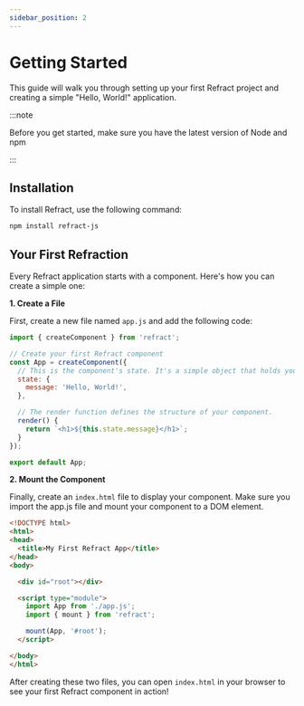 ```yaml
---
sidebar_position: 2
---
```


# Getting Started

This guide will walk you through setting up your first Refract project and creating a simple "Hello, World!" application.

:::note

Before you get started, make sure you have the latest version of Node and npm

:::

## Installation

To install Refract, use the following command:

```bash
npm install refract-js
```

## Your First Refraction

Every Refract application starts with a component. Here's how you can create a simple one:

**1. Create a File**

First, create a new file named `app.js` and add the following code:

```js
import { createComponent } from 'refract';

// Create your first Refract component
const App = createComponent({
  // This is the component's state. It's a simple object that holds your data.
  state: {
    message: 'Hello, World!',
  },

  // The render function defines the structure of your component.
  render() {
    return `<h1>${this.state.message}</h1>`;
  }
});

export default App;
```

**2. Mount the Component**

Finally, create an `index.html` file to display your component. Make sure you import the app.js file and mount your component to a DOM element.

```html
<!DOCTYPE html>
<html>
<head>
  <title>My First Refract App</title>
</head>
<body>

  <div id="root"></div>

  <script type="module">
    import App from './app.js';
    import { mount } from 'refract';

    mount(App, '#root');
  </script>

</body>
</html>
```

After creating these two files, you can open `index.html` in your browser to see your first Refract component in action!
